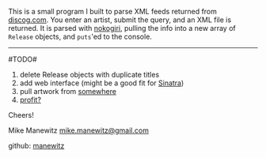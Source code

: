 This is a small program I built to parse XML feeds returned from [discog.com](http://www.discog.com). You enter an artist, submit the query, and an XML file is returned. It is parsed with [nokogiri](http://nokogiri.org/), pulling the info into a new array of `Release`  objects, and `puts`'ed to the console. 

---

#TODO#
1.  delete Release objects with duplicate titles
2.  add web interface (might be a good fit for [Sinatra](http://www.sinatrarb.com/))
3.  pull artwork from [somewhere](http://explodingpixels.wordpress.com/2008/06/24/getting-album-art-using-amazon-web-services/)
4.  [profit?](http://robbreport.com/)

Cheers!

Mike Manewitz
[mike.manewitz@gmail.com](mailto:mike.manewitz@gmail.com?subject="You%20are%20awesome")

github: [manewitz](http://www.github.com/manewitz)